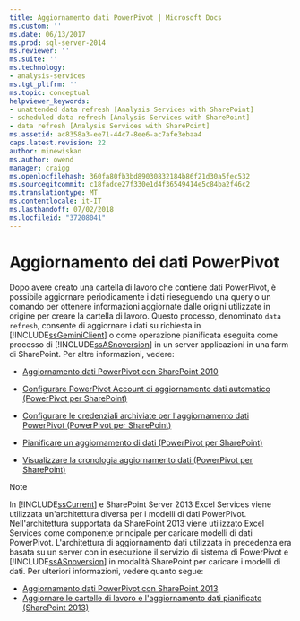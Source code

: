 ```yaml
---
title: Aggiornamento dati PowerPivot | Microsoft Docs
ms.custom: ''
ms.date: 06/13/2017
ms.prod: sql-server-2014
ms.reviewer: ''
ms.suite: ''
ms.technology:
- analysis-services
ms.tgt_pltfrm: ''
ms.topic: conceptual
helpviewer_keywords:
- unattended data refresh [Analysis Services with SharePoint]
- scheduled data refresh [Analysis Services with SharePoint]
- data refresh [Analysis Services with SharePoint]
ms.assetid: ac8358a3-ee71-44c7-8ee6-ac7afe3ebaa4
caps.latest.revision: 22
author: minewiskan
ms.author: owend
manager: craigg
ms.openlocfilehash: 360fa80fb3bd89030832184b86f21d30a5fec532
ms.sourcegitcommit: c18fadce27f330e1d4f36549414e5c84ba2f46c2
ms.translationtype: MT
ms.contentlocale: it-IT
ms.lasthandoff: 07/02/2018
ms.locfileid: "37208041"
---
```

# <a name="powerpivot-data-refresh"></a>Aggiornamento dei dati PowerPivot
  Dopo avere creato una cartella di lavoro che contiene dati PowerPivot, è possibile aggiornare periodicamente i dati rieseguendo una query o un comando per ottenere informazioni aggiornate dalle origini utilizzate in origine per creare la cartella di lavoro. Questo processo, denominato `data refresh`, consente di aggiornare i dati su richiesta in [!INCLUDE[ssGeminiClient](../../includes/ssgeminiclient-md.md)] o come operazione pianificata eseguita come processo di [!INCLUDE[ssASnoversion](../../includes/ssasnoversion-md.md)] in un server applicazioni in una farm di SharePoint. Per altre informazioni, vedere:  
  
-   [Aggiornamento dati PowerPivot con SharePoint 2010](../powerpivot-data-refresh-with-sharepoint-2010.md)  
  
-   [Configurare PowerPivot Account di aggiornamento dati automatico &#40;PowerPivot per SharePoint&#41;](../configure-unattended-data-refresh-account-powerpivot-sharepoint.md)  
  
-   [Configurare le credenziali archiviate per l'aggiornamento dati PowerPivot &#40;PowerPivot per SharePoint&#41;](../configure-stored-credentials-data-refresh-powerpivot-sharepoint.md)  
  
-   [Pianificare un aggiornamento di dati &#40;PowerPivot per SharePoint&#41;](../schedule-a-data-refresh-powerpivot-for-sharepoint.md)  
  
-   [Visualizzare la cronologia aggiornamento dati &#40;PowerPivot per SharePoint&#41;](view-data-refresh-history-power-pivot-for-sharepoint.md)  
  
> [!NOTE]  
>  In [!INCLUDE[ssCurrent](../../includes/sscurrent-md.md)] e SharePoint Server 2013 Excel Services viene utilizzata un'architettura diversa per i modelli di dati PowerPivot. Nell'architettura supportata da SharePoint 2013 viene utilizzato Excel Services come componente principale per caricare modelli di dati PowerPivot. L'architettura di aggiornamento dati utilizzata in precedenza era basata su un server con in esecuzione il servizio di sistema di PowerPivot e [!INCLUDE[ssASnoversion](../../includes/ssasnoversion-md.md)] in modalità SharePoint per caricare i modelli di dati. Per ulteriori informazioni, vedere quanto segue:  
>   
>  -   [Aggiornamento dati PowerPivot con SharePoint 2013](power-pivot-data-refresh-with-sharepoint-2013.md)  
> -   [Aggiornare le cartelle di lavoro e l'aggiornamento dati pianificato &#40;SharePoint 2013&#41;](../instances/install-windows/upgrade-workbooks-and-scheduled-data-refresh-sharepoint-2013.md)  
  
  
